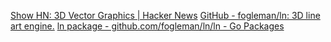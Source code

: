 
[Show HN: 3D Vector Graphics | Hacker News](https://news.ycombinator.com/item?id=11019922)
[GitHub - fogleman/ln: 3D line art engine.](https://github.com/fogleman/ln)
[ln package - github.com/fogleman/ln/ln - Go Packages](https://pkg.go.dev/github.com/fogleman/ln/ln)
